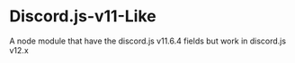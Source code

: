 # Discord.js-v11-Like
A node module that have the discord.js v11.6.4 fields but work in discord.js v12.x
